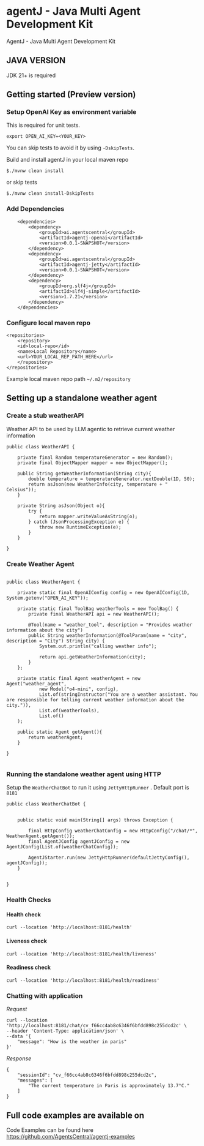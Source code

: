 # agentJ - Java Multi Agent Development Kit


AgentJ - Java Multi Agent Development Kit

## JAVA VERSION 
JDK 21+ is required

## Getting started (Preview version)

### Setup OpenAI Key as environment variable
This is required for unit tests. 

`export OPEN_AI_KEY=<YOUR_KEY>`

You can skip tests to avoid it by using `-DskipTests`.

Build and install agentJ in your local maven repo

`$./mvnw clean install`

or skip tests

`$./mvnw clean install-DskipTests`


### Add Dependencies

```
    <dependencies>
        <dependency>
            <groupId>ai.agentscentral</groupId>
            <artifactId>agentj-openai</artifactId>
            <version>0.0.1-SNAPSHOT</version>
        </dependency>
        <dependency>
            <groupId>ai.agentscentral</groupId>
            <artifactId>agentj-jetty</artifactId>
            <version>0.0.1-SNAPSHOT</version>
        </dependency>
        <dependency>
            <groupId>org.slf4j</groupId>
            <artifactId>slf4j-simple</artifactId>
            <version>1.7.21</version>
        </dependency>        
    </dependencies>
```
### Configure local maven repo


```
<repositories>
    <repository>
    <id>local-repo</id>
    <name>Local Repository</name>
    <url>YOUR_LOCAL_REP_PATH_HERE</url> 
    </repository>
</repositories>
```

Example local maven repo path  `~/.m2/repository`

## Setting up a standalone weather agent

### Create a stub weatherAPI
Weather API to be used by LLM agentic to retrieve current weather information
```
public class WeatherAPI {

    private final Random temperatureGenerator = new Random();
    private final ObjectMapper mapper = new ObjectMapper();

    public String getWeatherInformation(String city){
        double temperature = temperatureGenerator.nextDouble(1D, 50);
        return asJson(new WeatherInfo(city, temperature + " Celsius"));
    }

    private String asJson(Object o){
        try {
            return mapper.writeValueAsString(o);
        } catch (JsonProcessingException e) {
            throw new RuntimeException(e);
        }
    }

}
```
### Create Weather Agent 

```

public class WeatherAgent {

    private static final OpenAIConfig config = new OpenAIConfig(1D, System.getenv("OPEN_AI_KEY"));

    private static final ToolBag weatherTools = new ToolBag() {
        private final WeatherAPI api = new WeatherAPI();

        @Tool(name = "weather_tool", description = "Provides weather information about the city")
        public String weatherInformation(@ToolParam(name = "city", description = "City") String city) {
            System.out.println("calling weather info");

            return api.getWeatherInformation(city);
        }
    };

    private static final Agent weatherAgent = new Agent("weather_agent",
            new Model("o4-mini", config),
            List.of(stringInstructor("You are a weather assistant. You are responsible for telling current weather information about the city.")),
            List.of(weatherTools),
            List.of()
    );

    public static Agent getAgent(){
        return weatherAgent;
    }

}


```
### Running the standalone weather agent using HTTP

Setup the `WeatherChatBot` to run it using `JettyHttpRunner` . Default port is `8181`

```
public class WeatherChatBot {


    public static void main(String[] args) throws Exception {

        final HttpConfig weatherChatConfig = new HttpConfig("/chat/*", WeatherAgent.getAgent());
        final AgentJConfig agentJConfig = new AgentJConfig(List.of(weatherChatConfig));

        AgentJStarter.run(new JettyHttpRunner(defaultJettyConfig(), agentJConfig));
    }


}

```

### Health Checks

#### Health check

`curl --location 'http://localhost:8181/health'`

#### Liveness check

`curl --location 'http://localhost:8181/health/liveness'`

#### Readiness check

`curl --location 'http://localhost:8181/health/readiness'`

### Chatting with application

*Request*

```
curl --location 'http://localhost:8181/chat/cv_f66cc4ab8c6346f6bfdd898c255dcd2c' \
--header 'Content-Type: application/json' \
--data '{
    "message": "How is the weather in paris"
}'
```

*Response*

```
{
    "sessionId": "cv_f66cc4ab8c6346f6bfdd898c255dcd2c",
    "messages": [
        "The current temperature in Paris is approximately 13.7°C."
    ]
}
```


## Full code examples are available on

Code Examples can be found here
https://github.com/AgentsCentral/agentj-examples



